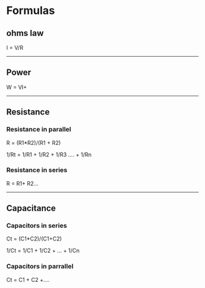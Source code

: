 # Formulas #
## ohms law ##

I = V/R

---
## Power ##

W = VI+

---
## Resistance ##

### Resistance in parallel ###

R = (R1*R2)/(R1 + R2)

1/Rt = 1/R1 + 1/R2 + 1/R3 .... + 1/Rn

### Resistance in series ###
R = R1+ R2...

---
## Capacitance ##

### Capacitors in series ###
Ct = (C1*C2)/(C1+C2)

1/Ct = 1/C1 + 1/C2 + ... + 1/Cn

### Capacitors in parrallel ###
Ct = C1 + C2 +.... 